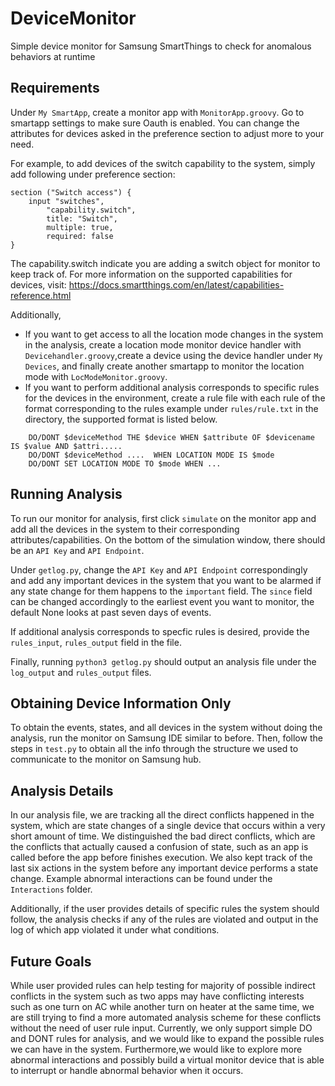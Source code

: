 # DeviceMonitor
Simple device monitor for Samsung SmartThings to check for anomalous behaviors at runtime

## Requirements

Under `My SmartApp`, create a monitor app with `MonitorApp.groovy`. Go to smartapp settings to make sure Oauth is enabled. You can change the attributes for devices asked in the preference section to adjust more to your need. 

For example, to add devices of the switch capability to the system, simply add following under preference section:
```
section ("Switch access") {
    input "switches",
        "capability.switch",
        title: "Switch",
        multiple: true,
        required: false
}
```
The capability.switch indicate you are adding a switch object for monitor to keep track of. For more information on the supported capabilities for devices, visit: https://docs.smartthings.com/en/latest/capabilities-reference.html

Additionally, 
- If you want to get access to all the location mode changes in the system in the analysis, create a location mode monitor device handler with `Devicehandler.groovy`,create a device using the device handler under `My Devices`, and finally create another smartapp to monitor the location mode with `LocModeMonitor.groovy`.
- If you want to perform additional analysis corresponds to specific rules for the devices in the environment, create a rule file with each rule of the format corresponding to the rules example under `rules/rule.txt` in the directory, the supported format is listed below.
```
    DO/DONT $deviceMethod THE $device WHEN $attribute OF $devicename IS $value AND $attri.....
    DO/DONT $deviceMethod ....  WHEN LOCATION MODE IS $mode
    DO/DONT SET LOCATION MODE TO $mode WHEN ...
```
## Running Analysis
To run our monitor for analysis, first click `simulate` on the monitor app and add all the devices in the system to their corresponding attributes/capabilities. On the bottom of the simulation window, there should be an `API Key` and `API Endpoint`.

Under `getlog.py`, change the `API Key` and `API Endpoint` correspondingly and add any important devices in the system that you want to be alarmed if any state change for them happens to the `important` field. The `since` field can be changed accordingly to the earliest event you want to monitor, the default None looks at past seven days of events.

If additional analysis corresponds to specfic rules is desired, provide the `rules_input`, `rules_output` field in the file.

Finally, running `python3 getlog.py` should output an analysis file under the `log_output` and `rules_output` files.

## Obtaining Device Information Only
To obtain the events, states, and all devices in the system without doing the analysis, run the monitor on Samsung IDE similar to before. Then, follow the steps in `test.py` to obtain all the info through the structure we used to communicate to the monitor on Samsung hub.

## Analysis Details
In our analysis file, we are tracking all the direct conflicts happened in the system, which are state changes of a single device that occurs within a very short amount of time. We distinguished the bad direct conflicts, which are the conflicts that actually caused a confusion of state, such as an app is called before the app before finishes execution. We also kept track of the last six actions in the system before any important device performs a state change. Example abnormal interactions can be found under the `Interactions` folder.

Additionally, if the user provides details of specific rules the system should follow, the analysis checks if any of the rules are violated and output in the log
of which app violated it under what conditions.

## Future Goals
While user provided rules can help testing for majority of possible indirect conflicts in the system such as two apps may have conflicting interests such as one turn on AC while another turn on heater at the same time, we are still trying to find a more automated analysis scheme for these conflicts without the need of user rule input. Currently, we only support simple DO and DONT rules for analysis, and we would like to expand the possible rules we can have in the system. Furthermore,we would like to explore more abnormal interactions and possibly build a virtual monitor device that is able to interrupt or handle abnormal behavior when it occurs.
